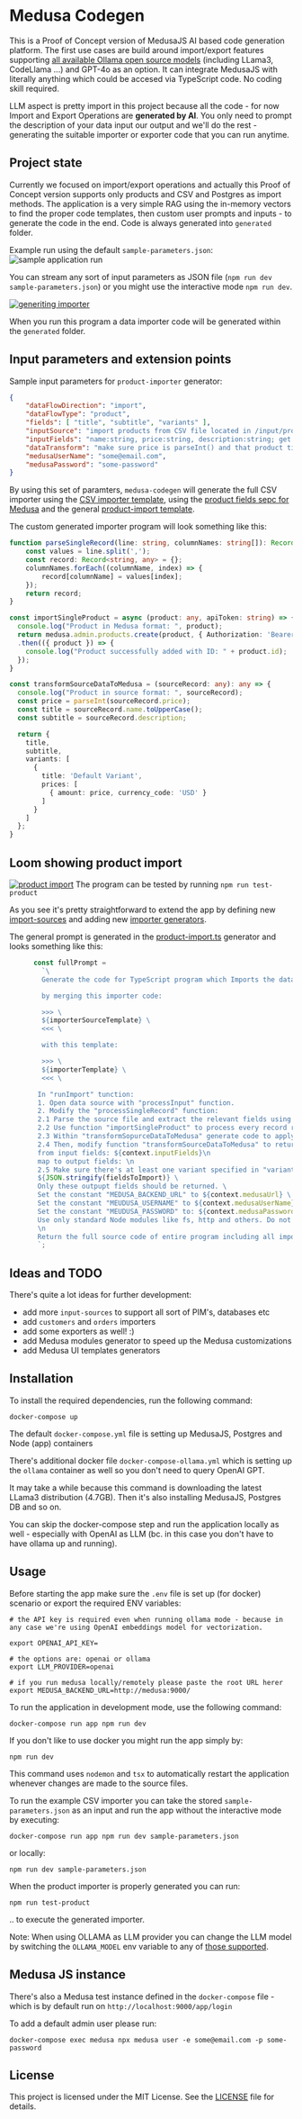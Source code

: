 # Medusa Codegen

This is a Proof of Concept version of MedusaJS AI based code generation platform. The first use cases are build around import/export features supporting [all available Ollama open source models](https://ollama.com/library) (including LLama3, CodeLlama ...) and GPT-4o as an option. It can integrate MedusaJS with literally anything which could be accesed via TypeScript code. No coding skill required.

LLM aspect is pretty import in this project because all the code - for now Import and Export Operations are **generated by AI**. You only need to prompt the description of your data input our output and we'll do the rest - generating the suitable importer or exporter code that you can run anytime.

## Project state

Currently we focused on import/export operations and actually this Proof of Concept version supports only products and CSV and Postgres as import methods.
The application is a very simple RAG using the in-memory vectors to find the proper code templates, then custom user prompts and inputs - to generate the code in the end. Code is always generated into `generated` folder.

Example run using the default `sample-parameters.json`:
![sample application run](docs/example-run.png)

You can stream any sort of input parameters as JSON file (`npm run dev sample-parameters.json`) or you might use the interactive mode `npm run dev`.

<a href="https://www.loom.com/share/1590dcd8387a4728bfb1448ca298615d?sid=dc3932b2-a908-4dbf-8d22-97051fcf1c9a">![generiting importer](docs/loom-importing.png)</a>

When you run this program a data importer code will be generated within the `generated` folder.

## Input parameters and extension points

Sample input parameters for `product-importer` generator:

```json
{
    "dataFlowDirection": "import",
    "dataFlowType": "product",
    "fields": [ "title", "subtitle", "variants" ],
    "inputSource": "import products from CSV file located in /input/products.csv",
    "inputFields": "name:string, price:string, description:string; get the default variant price from 'price' field; subtitle from description field",
    "dataTransform": "make sure price is parseInt() and that product title is uppercase",
    "medusaUserName": "some@email.com",
    "medusaPassword": "some-password"
}
```

By using this set of paramters, `medusa-codegen` will generate the full CSV importer using the [CSV importer template](src/import-sources/import-csv.ts), using the [product fields sepc for Medusa](src/platforms/medusa/specs/products/medusa-product-fields.json) and the general [product-import template](src/platforms//medusa//templates/importer.ts).

The custom generated importer program will look something like this:

```typescript
function parseSingleRecord(line: string, columnNames: string[]): Record<string, any> {
    const values = line.split(',');
    const record: Record<string, any> = {};
    columnNames.forEach((columnName, index) => {
        record[columnName] = values[index];
    });
    return record;
}

const importSingleProduct = async (product: any, apiToken: string) => {
  console.log("Product in Medusa format: ", product);
  return medusa.admin.products.create(product, { Authorization: 'Bearer ' + apiToken })
  .then(({ product }) => {
    console.log("Product successfully added with ID: " + product.id);
  });
}

const transformSourceDataToMedusa = (sourceRecord: any): any => {
  console.log("Product in source format: ", sourceRecord);
  const price = parseInt(sourceRecord.price);
  const title = sourceRecord.name.toUpperCase();
  const subtitle = sourceRecord.description;

  return {
    title,
    subtitle,
    variants: [
      {
        title: 'Default Variant',
        prices: [
          { amount: price, currency_code: 'USD' }
        ]
      }
    ]
  };
}
```

## Loom showing product import
<a href="https://www.loom.com/share/c2d3853d29c6485fa94e24b28580303f?sid=a56bd174-7572-45cb-89bd-0249c480bbb8">![product import](docs/loom-importing.png)</a>
The program can be tested by running `npm run test-product`

As you see it's pretty straightforward to extend the app by defining new [import-sources](src/import-sources/) and adding new [importer generators](src/platforms//medusa//import-generators/).

The general prompt is generated in the [product-import.ts](src/platforms/medusa/import-generators/product-import.ts) generator and looks something like this:

```typescript
      const fullPrompt =         
        `\
        Generate the code for TypeScript program which Imports the data: ${inputSourcePrompt}\

        by merging this importer code:

        >>> \
        ${importerSourceTemplate} \
        <<< \

        with this template:

        >>> \
        ${importerTemplate} \
        <<< \

       In "runImport" tunction: 
       1. Open data source with "processInput" function. 
       2. Modify the "processSingleRecord" function:
       2.1 Parse the source file and extract the relevant fields using "parseSingleRecord" function. \
       2.2 Use function "importSingleProduct" to process every record read by "parseSingleRecord" function. \
       2.3 Within "transformSopurceDataToMedusa" generate code to apply this data transform logic: ${context.dataTransform} \
       2.4 Then, modify function "transformSourceDataToMedusa" to return data in MedusaJS format:
       from input fields: ${context.inputFields}\n
       map to output fields: \n
       2.5 Make sure there's at least one variant specified in "variants" and has set price. Name the variant like the product title.
       ${JSON.stringify(fieldsToImport)} \
       Only these outpupt fields should be returned. \
       Set the constant "MEDUSA_BACKEND_URL" to ${context.medusaUrl} \
       Set the constant "MEUDUSA_USERNAME" to ${context.medusaUserName} \
       Set the constant "MEUDUSA_PASSWORD" to: ${context.medusaPassword} \
       Use only standard Node modules like fs, http and others. Do not use any undefined functions.
       \n
       Return the full source code of entire program including all imports, constains and functions. \
       `;
```

## Ideas and TODO

There's quite a lot ideas for further development:
- add more `input-sources` to support all sort of PIM's, databases etc
- add `customers` and `orders` importers
- add some exporters as well! :)
- add Medusa modules generator to speed up the Medusa customizations
- add Medusa UI templates generators

## Installation

To install the required dependencies, run the following command:

```
docker-compose up
```

The default `docker-compose.yml` file is setting up MedusaJS, Postgres and Node (app) containers

There's additional docker file `docker-compose-ollama.yml` which is setting up the `ollama` container as well so you don't need to query OpenAI GPT.

It may take a while because this command is downloading the latest LLama3 distribution (4.7GB). Then it's also installing MedusaJS, Postgres DB and so on.

You can skip the docker-compose step and run the application locally as well - especially with OpenAI as LLM (bc. in this case you don't have to have ollama up and running).

## Usage

Before starting the app make sure the `.env` file is set up (for docker) scenario or export the required ENV variables:

```
# the API key is required even when running ollama mode - because in any case we're using OpenAI embeddings model for vectorization.

export OPENAI_API_KEY=

# the options are: openai or ollama
export LLM_PROVIDER=openai

# if you run medusa locally/remotely please paste the root URL herer
export MEDUSA_BACKEND_URL=http://medusa:9000/
```

To run the application in development mode, use the following command:

```
docker-compose run app npm run dev
```

If you don't like to use docker you might run the app simply by:

```
npm run dev
```

This command uses `nodemon` and `tsx` to automatically restart the application whenever changes are made to the source files.
 
To run the example CSV importer you can take the stored `sample-parameters.json` as an input and run the app without the interactive mode by executing:

```
docker-compose run app npm run dev sample-parameters.json
```

or locally:

```
npm run dev sample-parameters.json
```

When the product importer is properly generated you can run:

```
npm run test-product
```

.. to execute the generated importer.


Note: When using OLLAMA as LLM provider you can change the LLM model by switching the `OLLAMA_MODEL` env variable to any of [those supported](https://ollama.com/library).

## Medusa JS instance

There's also a Medusa test instance defined in the `docker-compose` file - which is by default run on `http://localhost:9000/app/login`

To add a default admin user please run:

```
docker-compose exec medusa npx medusa user -e some@email.com -p some-password 
```

## License

This project is licensed under the MIT License. See the [LICENSE](./LICENSE) file for details.
```
